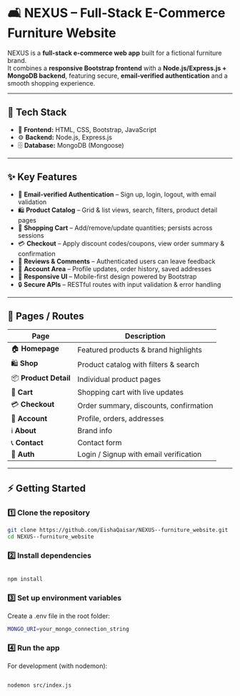 # 🛋️ NEXUS – Full-Stack E-Commerce Furniture Website

NEXUS is a **full-stack e-commerce web app** built for a fictional furniture brand.  
It combines a **responsive Bootstrap frontend** with a **Node.js/Express.js + MongoDB backend**, featuring secure, **email-verified authentication** and a smooth shopping experience.  

---

## 🚀 Tech Stack
- 🎨 **Frontend:** HTML, CSS, Bootstrap, JavaScript  
- ⚙️ **Backend:** Node.js, Express.js  
- 🗄️ **Database:** MongoDB (Mongoose)  

---

## ✨ Key Features
- 🔑 **Email-verified Authentication** – Sign up, login, logout, with email validation  
- 🛍️ **Product Catalog** – Grid & list views, search, filters, product detail pages  
- 🛒 **Shopping Cart** – Add/remove/update quantities; persists across sessions  
- 💳 **Checkout** – Apply discount codes/coupons, view order summary & confirmation  
- 💬 **Reviews & Comments** – Authenticated users can leave feedback  
- 👤 **Account Area** – Profile updates, order history, saved addresses  
- 📱 **Responsive UI** – Mobile-first design powered by Bootstrap  
- 🔒 **Secure APIs** – RESTful routes with input validation & error handling  

---

## 📑 Pages / Routes
| Page                  | Description |
|-----------------------|-------------|
| 🏠 **Homepage**       | Featured products & brand highlights |
| 🛍️ **Shop**           | Product catalog with filters & search |
| 📦 **Product Detail** | Individual product pages |
| 🛒 **Cart**           | Shopping cart with live updates |
| 💳 **Checkout**       | Order summary, discounts, confirmation |
| 👤 **Account**        | Profile, orders, addresses |
| ℹ️ **About**          | Brand info |
| 📞 **Contact**        | Contact form |
| 🔐 **Auth**           | Login / Signup with email verification |

---

## ⚡ Getting Started

### 1️⃣ Clone the repository
```bash
git clone https://github.com/EishaQaisar/NEXUS--furniture_website.git
cd NEXUS--furniture_website
```
### 2️⃣ Install dependencies
```bash

npm install
```
### 3️⃣ Set up environment variables
Create a .env file in the root folder:
```bash
MONGO_URI=your_mongo_connection_string
```

### 4️⃣ Run the app
For development (with nodemon):
```bash

nodemon src/index.js
```


